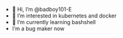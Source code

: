 - 👋 Hi, I’m @badboy101-E
- 👀 I’m interested in kubernetes and docker 
- 🌱 I’m currently learning bashshell
- I‘m a bug maker now


<!---
badboy101-E/badboy101-E is a ✨ special ✨ repository because its `README.md` (this file) appears on your GitHub profile.
You can click the Preview link to take a look at your changes.
--->
